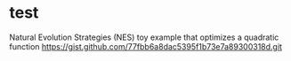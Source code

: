 # test

Natural Evolution Strategies (NES) toy example that optimizes a quadratic function 
https://gist.github.com/77fbb6a8dac5395f1b73e7a89300318d.git
